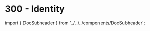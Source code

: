 # 300 - Identity

import { DocSubheader } from '../../../components/DocSubheader';

<DocSubheader text= "An overview of the concept of identities in the blockchain including system, user, organization, etc. Based on the concepts of Wallets, addresses, name service, etc defined previously."
/>

